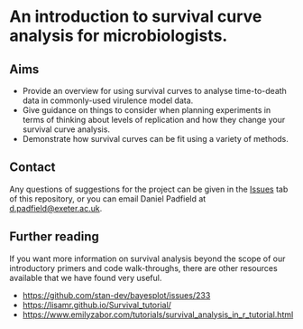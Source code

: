 
<!-- README.md is generated from README.Rmd. Please edit that file -->

# An introduction to survival curve analysis for microbiologists.

## Aims

- Provide an overview for using survival curves to analyse time-to-death
  data in commonly-used virulence model data.
- Give guidance on things to consider when planning experiments in terms
  of thinking about levels of replication and how they change your
  survival curve analysis.
- Demonstrate how survival curves can be fit using a variety of methods.

## Contact

Any questions of suggestions for the project can be given in the
[Issues](https://github.com/padpadpadpad/survival_curve_methods/issues)
tab of this repository, or you can email Daniel Padfield at
d.padfield@exeter.ac.uk.

## Further reading

If you want more information on survival analysis beyond the scope of
our introductory primers and code walk-throughs, there are other
resources available that we have found very useful.

- <https://github.com/stan-dev/bayesplot/issues/233>
- <https://lisamr.github.io/Survival_tutorial/>
- <https://www.emilyzabor.com/tutorials/survival_analysis_in_r_tutorial.html>
